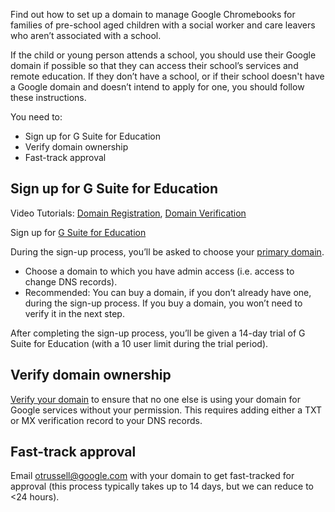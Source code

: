 Find out how to set up a domain to manage Google Chromebooks for families of pre-school aged children with a social worker and care leavers who aren’t associated with a school.

If the child or young person attends a school, you should use their Google domain if possible so that they can access their school’s services and remote education. If they don’t have a school, or if their school doesn't have a Google domain and doesn’t intend to apply for one, you should follow these instructions.

You need to:

* Sign up for G Suite for Education
* Verify domain ownership
* Fast-track approval

## Sign up for G Suite for Education

Video Tutorials: [Domain Registration](https://www.youtube.com/watch?v=5aqNmtHs8Ko&list=PLP7Bvyb3ap45rPc0a79jBt4EH1YvHs9Sb&index=2&t=0s), [Domain Verification](https://www.youtube.com/watch?v=jGmpa59fvBI&list=PLP7Bvyb3ap45rPc0a79jBt4EH1YvHs9Sb&index=3&t=0s)

Sign up for [G Suite for Education](https://edu.google.com/products/gsuite-for-education/?modal_active=none)

During the sign-up process, you’ll be asked to choose your [primary domain](https://support.google.com/a/answer/182080?hl=en&ref_topic=29190).

* Choose a domain to which you have admin access (i.e. access to change DNS records).
* Recommended: You can buy a domain, if you don’t already have one, during the sign-up process. If you buy a domain, you won’t need to verify it in the next step.

After completing the sign-up process, you’ll be given a 14-day trial of G Suite for Education (with a 10 user limit during the trial period).

## Verify domain ownership

[Verify your domain](https://support.google.com/a/answer/60216?hl=en) to ensure that no one else is using your domain for Google services without your permission. This requires adding either a TXT or MX verification record to your DNS records.

## Fast-track approval

Email [otrussell@google.com](mailto:otrussell@google.com) with your domain to get fast-tracked for approval (this process typically takes up to 14 days, but we can reduce to <24 hours).
